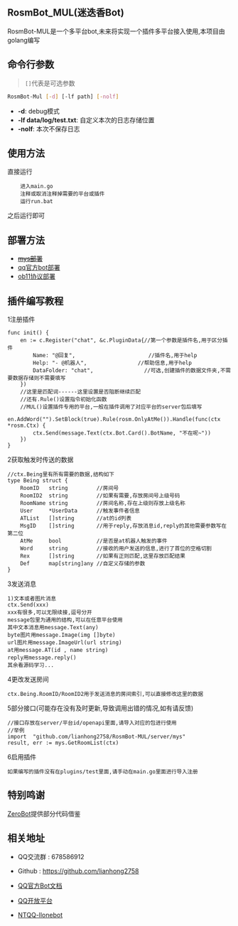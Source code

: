 ﻿## RosmBot_MUL(迷迭香Bot)
RosmBot-MUL是一个多平台bot,未来将实现一个插件多平台接入使用,本项目由golang编写


## 命令行参数
> `[]`代表是可选参数
```bash
RosmBot-Mul [-d] [-lf path] [-nolf]
```
- **-d**: debug模式
- **-lf data/log/test.txt**: 自定义本次的日志存储位置
- **-nolf**: 本次不保存日志

## 使用方法

直接运行
```
	进入main.go
	注释或取消注释掉需要的平台或插件
	运行run.bat
```
之后运行即可

## 部署方法

- ~~[mys部署]( server/mys/README.md)~~
- [qq官方bot部署]( server/qq/README.md)
- [ob11协议部署]( server/ob11/README.md)

## 插件编写教程

1注册插件
```
func init() {
	en := c.Register("chat", &c.PluginData{//第一个参数是插件名,用于区分插件
		Name: "@回复",        			   //插件名,用于help
		Help: "- @机器人",				   //帮助信息,用于help
		DataFolder: "chat",				   //可选,创建插件的数据文件夹,不需要数据存储则不需要填写
	})
	//这里是匹配词------这里设置是否阻断继续匹配
	//还有.Rule()设置指令初始化函数
    //MUL()设置插件专用的平台,一般在插件调用了对应平台的server包后填写
	en.AddWord("").SetBlock(true).Rule(rosm.OnlyAtMe()).Handle(func(ctx *rosm.Ctx) {
		ctx.Send(message.Text(ctx.Bot.Card().BotName, "不在呢~"))
	})
}
```
2获取触发时传送的数据
```
//ctx.Being里有所有需要的数据,结构如下
type Being struct {
	RoomID   string         //房间号
	RoomID2  string         //如果有需要,存放房间号上级号码
	RoomName string         //房间名称,存在上级则存放上级名称
	User     *UserData      //触发事件者信息
	ATList   []string       //at的id列表
	MsgID    []string       //用于reply,存放消息id,reply的其他需要参数写在第二位
	AtMe     bool           //是否是at机器人触发的事件
	Word     string         //接收的用户发送的信息,进行了首位的空格切割
	Rex      []string       //如果有正则匹配,这里存放匹配结果
	Def      map[string]any //自定义存储的参数
}
```
3发送消息
```
1)文本或者图片消息
ctx.Send(xxx)
xxx有很多,可以无限续接,逗号分开
message包里为通用的结构,可以在任意平台使用
其中文本消息用message.Text(any)
byte图片用message.Image(img []byte)
url图片用message.ImageUrl(url string)
at用message.AT(id , name string)
reply用message.reply()
其余看源码学习...
```
4更改发送房间
```
ctx.Being.RoomID/RoomID2用于发送消息的房间索引,可以直接修改这里的数据
```
5部分接口(可能存在没有及时更新,导致调用出错的情况,如有请反馈)
```
//接口存放在server/平台id/openapi里面,请导入对应的包进行使用
//举例
import	"github.com/lianhong2758/RosmBot-MUL/server/mys"
result, err := mys.GetRoomList(ctx)
```

6启用插件
```
如果编写的插件没有在plugins/test里面,请手动在main.go里面进行导入注册
```
## 特别鸣谢
[ZeroBot](https://github.com/wdvxdr1123/ZeroBot)提供部分代码借鉴
## 相关地址

- QQ交流群 : 678586912

- Github : https://github.com/lianhong2758

- [QQ官方Bot文档](https://bot.q.qq.com/wiki/develop/api-v2/)

- [QQ开放平台](https://q.qq.com)

- [NTQQ-llonebot](https://llonebot.github.io/zh-CN/)
